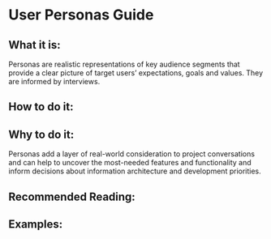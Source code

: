 # User Personas Guide

## What it is:

Personas are realistic representations of key audience segments that provide a clear picture of target users’ expectations, goals and values. They are informed by interviews.

## How to do it:

## Why to do it:

Personas add a layer of real-world consideration to project conversations and can help to uncover the most-needed features and functionality and inform decisions about information architecture and development priorities.

## Recommended Reading:

## Examples:

